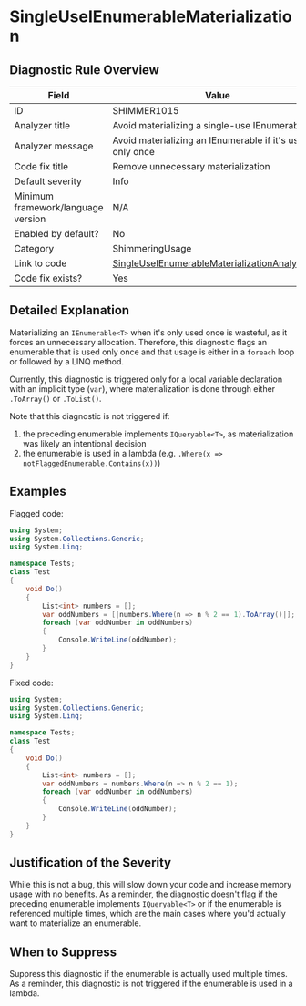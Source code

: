 # SingleUseIEnumerableMaterialization

## Diagnostic Rule Overview

| Field                              | Value
|------------------------------------|-------
| ID                                 | SHIMMER1015
| Analyzer title                     | Avoid materializing a single-use IEnumerable
| Analyzer message                   | Avoid materializing an IEnumerable if it's used only once
| Code fix title                     | Remove unnecessary materialization
| Default severity                   | Info
| Minimum framework/language version | N/A
| Enabled by default?                | No
| Category                           | ShimmeringUsage
| Link to code                       | [SingleUseIEnumerableMaterializationAnalyzer.cs](https://github.com/Bartleby2718/Shimmering.Analyzers/blob/main/src/Shimmering.Analyzers/UsageRules/SingleUseIEnumerableMaterialization/SingleUseIEnumerableMaterializationAnalyzer.cs)
| Code fix exists?                   | Yes

## Detailed Explanation

Materializing an `IEnumerable<T>` when it's only used once is wasteful, as it forces an unnecessary allocation. Therefore, this diagnostic flags an enumerable that is used only once and that usage is either in a `foreach` loop or followed by a LINQ method.

Currently, this diagnostic is triggered only for a local variable declaration with an implicit type (`var`), where materialization is done through either `.ToArray()` or `.ToList()`.

Note that this diagnostic is not triggered if:
1. the preceding enumerable implements `IQueryable<T>`, as materialization was likely an intentional decision
2. the enumerable is used in a lambda (e.g. `.Where(x => notFlaggedEnumerable.Contains(x))`)

## Examples

Flagged code:
```cs
using System;
using System.Collections.Generic;
using System.Linq;

namespace Tests;
class Test
{
    void Do()
    {
        List<int> numbers = [];
        var oddNumbers = [|numbers.Where(n => n % 2 == 1).ToArray()|];
        foreach (var oddNumber in oddNumbers)
        {
            Console.WriteLine(oddNumber);
        }
    }
}
```

Fixed code:
```cs
using System;
using System.Collections.Generic;
using System.Linq;

namespace Tests;
class Test
{
    void Do()
    {
        List<int> numbers = [];
        var oddNumbers = numbers.Where(n => n % 2 == 1);
        foreach (var oddNumber in oddNumbers)
        {
            Console.WriteLine(oddNumber);
        }
    }
}
```

## Justification of the Severity

While this is not a bug, this will slow down your code and increase memory usage with no benefits. As a reminder, the diagnostic doesn't flag if the preceding enumerable implements `IQueryable<T>` or if the enumerable is referenced multiple times, which are the main cases where you'd actually want to materialize an enumerable.

## When to Suppress

Suppress this diagnostic if the enumerable is actually used multiple times. As a reminder, this diagnostic is not triggered if the enumerable is used in a lambda.
